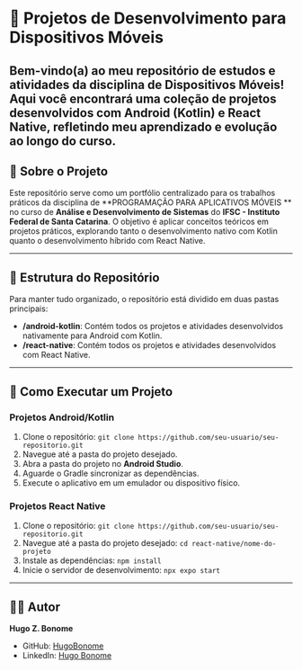 # 📱 Projetos de Desenvolvimento para Dispositivos Móveis

Bem-vindo(a) ao meu repositório de estudos e atividades da disciplina de Dispositivos Móveis! Aqui você encontrará uma coleção de projetos desenvolvidos com Android (Kotlin) e React Native, refletindo meu aprendizado e evolução ao longo do curso.
---

## 🎯 Sobre o Projeto

Este repositório serve como um portfólio centralizado para os trabalhos práticos da disciplina de **PROGRAMAÇÃO PARA APLICATIVOS MÓVEIS ** no curso de **Análise e Desenvolvimento de Sistemas** do **IFSC - Instituto Federal de Santa Catarina**. O objetivo é aplicar conceitos teóricos em projetos práticos, explorando tanto o desenvolvimento nativo com Kotlin quanto o desenvolvimento híbrido com React Native.

---

## 📂 Estrutura do Repositório

Para manter tudo organizado, o repositório está dividido em duas pastas principais:

* **/android-kotlin**: Contém todos os projetos e atividades desenvolvidos nativamente para Android com Kotlin.
* **/react-native**: Contém todos os projetos e atividades desenvolvidos com React Native.

---

## 🚀 Como Executar um Projeto

### Projetos Android/Kotlin
1.  Clone o repositório: `git clone https://github.com/seu-usuario/seu-repositorio.git`
2.  Navegue até a pasta do projeto desejado.
3.  Abra a pasta do projeto no **Android Studio**.
4.  Aguarde o Gradle sincronizar as dependências.
5.  Execute o aplicativo em um emulador ou dispositivo físico.

### Projetos React Native
1.  Clone o repositório: `git clone https://github.com/seu-usuario/seu-repositorio.git`
2.  Navegue até a pasta do projeto desejado: `cd react-native/nome-do-projeto`
3.  Instale as dependências: `npm install` 
4.  Inicie o servidor de desenvolvimento: `npx expo start`

---

## 👨‍💻 Autor

**Hugo Z. Bonome**

* GitHub: [HugoBonome](https://github.com/HugoBonome)
* LinkedIn: [Hugo Bonome](https://linkedin.com/in/hugo-bonome)

